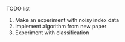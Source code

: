 TODO list
1. Make an experiment with noisy index data
2. Implement algorithm from new paper
4. Experiment with classification
